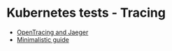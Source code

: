 
# Kubernetes tests - Tracing

* [OpenTracing and Jaeger](opentracing-jaeger)
* [Minimalistic guide](minimalistic)
